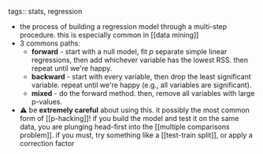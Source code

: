 tags:: stats, regression

- the process of building a regression model through a multi-step procedure. this is especially common in [[data mining]]
- 3 commons paths:
	- **forward** - start with a null model, fit $p$ separate simple linear regressions, then add whichever variable has the lowest RSS. then repeat until we're happy.
	- **backward** - start with every variable, then drop the least significant variable. repeat until we're happy (e.g., all variables are significant).
	- **mixed** - do the forward method. then, remove all variables with large p-values.
- ⚠️ be **extremely careful** about using this. it possibly the most common form of [[p-hacking]]! if you build the model and test it on the same data, you are plunging head-first into the [[multiple comparisons problem]]. if you must, try something like a [[test-train split]], or apply a correction factor